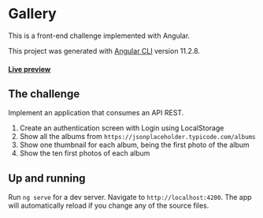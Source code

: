 # Gallery

This is a front-end challenge implemented with Angular.

This project was generated with [Angular CLI](https://github.com/angular/angular-cli) version 11.2.8.

#### [Live preview](https://juniormendes96.github.io/gallery)

## The challenge

Implement an application that consumes an API REST.

1. Create an authentication screen with Login using LocalStorage
2. Show all the albums from `https://jsonplaceholder.typicode.com/albums`
3. Show one thumbnail for each album, being the first photo of the album
4. Show the ten first photos of each album

## Up and running

Run `ng serve` for a dev server. Navigate to `http://localhost:4200`. The app will automatically reload if you change any of the source files.
